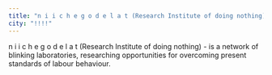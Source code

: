```yaml
---
title: "n i i c h e g o d e l a t (Research Institute of doing nothing)"
city: "!!!!"
---
```


n i i c h e g o d e l a t (Research Institute of doing nothing) - is a network of blinking laboratories, researching opportunities for overcoming present standards of labour behaviour. 
